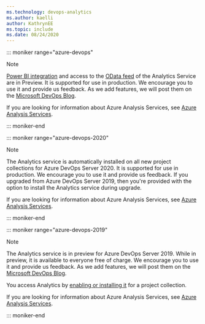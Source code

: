 ```yaml
---
ms.technology: devops-analytics
ms.author: kaelli
author: KathrynEE
ms.topic: include
ms.date: 08/24/2020
---
```


::: moniker range="azure-devops"

> [!NOTE]  
> [Power BI integration](/azure/devops/report/powerbi/overview) and access to the [OData feed](/azure/devops/report/extend-analytics/index) of the Analytics Service are in Preview. It is supported for use in production. We encourage you to use it and provide us feedback. As we add features, we will post them on the [Microsoft DevOps Blog](https://devblogs.microsoft.com/devops/tag/reporting/). 
> 
> If you are looking for information about Azure Analysis Services, see 
> [Azure Analysis Services](https://azure.microsoft.com/services/analysis-services/).

::: moniker-end

::: moniker range="azure-devops-2020"

> [!NOTE]
> The Analytics service is automatically installed on all new project collections for Azure DevOps Server 2020.  It is supported for use in production. We encourage you to use it and provide us feedback. If you upgraded from Azure DevOps Server 2019, then you're provided with the option to install the Analytics service during upgrade.  
> 
> If you are looking for information about Azure Analysis Services, see 
> [Azure Analysis Services](https://azure.microsoft.com/services/analysis-services/).

::: moniker-end

::: moniker range="azure-devops-2019"

> [!NOTE]
> The Analytics service is in preview for Azure DevOps Server 2019. While in preview, it is available to everyone free of charge. We encourage you to use it and provide us feedback. As we add features, we will post them on the [Microsoft DevOps Blog](https://devblogs.microsoft.com/devops/tag/reporting/). 
> 
> You access Analytics by [enabling or installing it](/azure/devops/report/dashboards/analytics-extension) for a project collection.  
> 
> If you are looking for information about Azure Analysis Services, see 
> [Azure Analysis Services](https://azure.microsoft.com/services/analysis-services/).

::: moniker-end
